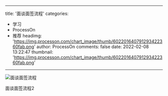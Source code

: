 
---
title: '面谈面签流程'
categories: 
 - 学习
 - ProcessOn
 - 推荐
headimg: 'https://img.processon.com/chart_image/thumb/602201640791293422360fab.png'
author: ProcessOn
comments: false
date: 2022-02-08 13:22:47
thumbnail: 'https://img.processon.com/chart_image/thumb/602201640791293422360fab.png'
---

<div>   
<img class="thumb" alt="面谈面签流程" src="https://img.processon.com/chart_image/thumb/602201640791293422360fab.png" referrerpolicy="no-referrer">
<p>面谈面签流程2</p>  
</div>
            